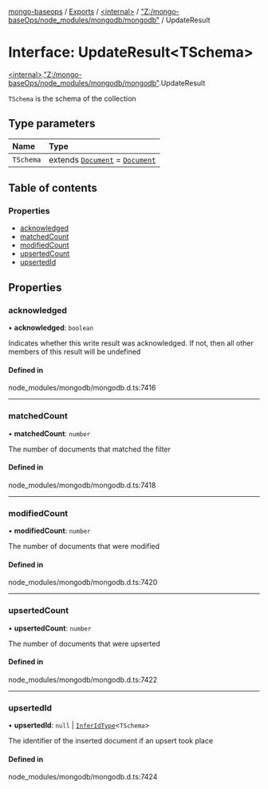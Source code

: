 [mongo-baseops](../README.md) / [Exports](../modules.md) / [\<internal\>](../modules/internal_.md) / ["Z:/mongo-baseOps/node\_modules/mongodb/mongodb"](../modules/internal_._Z__mongo_baseOps_node_modules_mongodb_mongodb_.md) / UpdateResult

# Interface: UpdateResult\<TSchema\>

[\<internal\>](../modules/internal_.md).["Z:/mongo-baseOps/node\_modules/mongodb/mongodb"](../modules/internal_._Z__mongo_baseOps_node_modules_mongodb_mongodb_.md).UpdateResult

`TSchema` is the schema of the collection

## Type parameters

| Name | Type |
| :------ | :------ |
| `TSchema` | extends [`Document`](internal_._Z__mongo_baseOps_node_modules_mongodb_mongodb_.BSON.Document.md) = [`Document`](internal_._Z__mongo_baseOps_node_modules_mongodb_mongodb_.BSON.Document.md) |

## Table of contents

### Properties

- [acknowledged](internal_._Z__mongo_baseOps_node_modules_mongodb_mongodb_.UpdateResult.md#acknowledged)
- [matchedCount](internal_._Z__mongo_baseOps_node_modules_mongodb_mongodb_.UpdateResult.md#matchedcount)
- [modifiedCount](internal_._Z__mongo_baseOps_node_modules_mongodb_mongodb_.UpdateResult.md#modifiedcount)
- [upsertedCount](internal_._Z__mongo_baseOps_node_modules_mongodb_mongodb_.UpdateResult.md#upsertedcount)
- [upsertedId](internal_._Z__mongo_baseOps_node_modules_mongodb_mongodb_.UpdateResult.md#upsertedid)

## Properties

### acknowledged

• **acknowledged**: `boolean`

Indicates whether this write result was acknowledged. If not, then all other members of this result will be undefined

#### Defined in

node_modules/mongodb/mongodb.d.ts:7416

___

### matchedCount

• **matchedCount**: `number`

The number of documents that matched the filter

#### Defined in

node_modules/mongodb/mongodb.d.ts:7418

___

### modifiedCount

• **modifiedCount**: `number`

The number of documents that were modified

#### Defined in

node_modules/mongodb/mongodb.d.ts:7420

___

### upsertedCount

• **upsertedCount**: `number`

The number of documents that were upserted

#### Defined in

node_modules/mongodb/mongodb.d.ts:7422

___

### upsertedId

• **upsertedId**: ``null`` \| [`InferIdType`](../modules/internal_._Z__mongo_baseOps_node_modules_mongodb_mongodb_.md#inferidtype)\<`TSchema`\>

The identifier of the inserted document if an upsert took place

#### Defined in

node_modules/mongodb/mongodb.d.ts:7424
